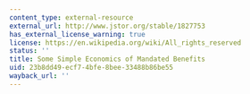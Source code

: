```yaml
---
content_type: external-resource
external_url: http://www.jstor.org/stable/1827753
has_external_license_warning: true
license: https://en.wikipedia.org/wiki/All_rights_reserved
status: ''
title: Some Simple Economics of Mandated Benefits
uid: 23b8dd49-ecf7-4bfe-8bee-33488b86be55
wayback_url: ''
---
```

